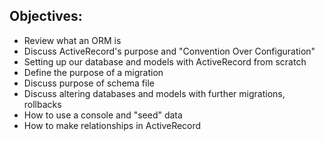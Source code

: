 ## Objectives:

- Review what an ORM is
- Discuss ActiveRecord's purpose and "Convention Over Configuration"
- Setting up our database and models with ActiveRecord from scratch
- Define the purpose of a migration
- Discuss purpose of schema file
- Discuss altering databases and models with further migrations, rollbacks
- How to use a console and "seed" data
- How to make relationships in ActiveRecord 

